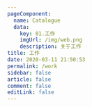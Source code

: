 ```yaml
---
pageComponent: 
  name: Catalogue
  data: 
    key: 01.工作
    imgUrl: /img/web.png
    description: 关于工作
title: 工作
date: 2020-03-11 21:50:53
permalink: /work
sidebar: false
article: false
comment: false
editLink: false
---
```


